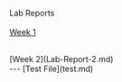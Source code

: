 Lab Reports <br />
<br />
[Week 1](Lab-Report-1.md)

<br />
[Week 2](Lab-Report-2.md)

<br />
---
[Test File](test.md)
